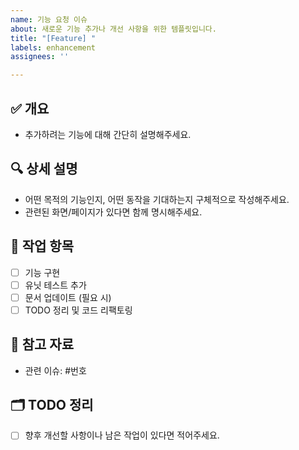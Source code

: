 ```yaml
---
name: 기능 요청 이슈
about: 새로운 기능 추가나 개선 사항을 위한 템플릿입니다.
title: "[Feature] "
labels: enhancement
assignees: ''

---
```


## ✅ 개요
- 추가하려는 기능에 대해 간단히 설명해주세요.

## 🔍 상세 설명
- 어떤 목적의 기능인지, 어떤 동작을 기대하는지 구체적으로 작성해주세요.
- 관련된 화면/페이지가 있다면 함께 명시해주세요.

## 🧩 작업 항목
- [ ] 기능 구현
- [ ] 유닛 테스트 추가
- [ ] 문서 업데이트 (필요 시)
- [ ] TODO 정리 및 코드 리팩토링

## 📎 참고 자료
- 관련 이슈: #번호

## 🗂 TODO 정리
- [ ] 향후 개선할 사항이나 남은 작업이 있다면 적어주세요.
